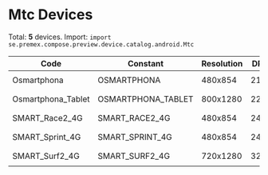 # Mtc Devices

Total: **5** devices. Import: `import se.premex.compose.preview.device.catalog.android.Mtc`

| Code | Constant | Resolution | DPI | Compose Spec | Preview Usage |
|------|----------|------------|-----|-------------|---------------|
| Osmartphona | OSMARTPHONA | 480x854 | 213 | `spec:width=480px,height=854px,dpi=213` | `@Preview(device = Mtc.OSMARTPHONA)` |
| Osmartphona_Tablet | OSMARTPHONA_TABLET | 800x1280 | 220 | `spec:width=800px,height=1280px,dpi=220` | `@Preview(device = Mtc.OSMARTPHONA_TABLET)` |
| SMART_Race2_4G | SMART_RACE2_4G | 480x854 | 240 | `spec:width=480px,height=854px,dpi=240` | `@Preview(device = Mtc.SMART_RACE2_4G)` |
| SMART_Sprint_4G | SMART_SPRINT_4G | 480x854 | 240 | `spec:width=480px,height=854px,dpi=240` | `@Preview(device = Mtc.SMART_SPRINT_4G)` |
| SMART_Surf2_4G | SMART_SURF2_4G | 720x1280 | 320 | `spec:width=720px,height=1280px,dpi=320` | `@Preview(device = Mtc.SMART_SURF2_4G)` |

<!-- Generated automatically. Do not edit manually. -->
